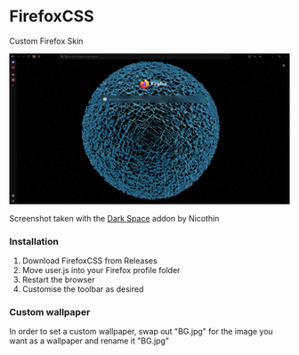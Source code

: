 # FirefoxCSS
Custom Firefox Skin

![Preview Image](/Preview/Screenshot.png)

Screenshot taken with the [Dark Space](https://addons.mozilla.org/en-GB/firefox/addon/nicothin-space/?utm_source=addons.mozilla.org&utm_medium=referral&utm_content=search) addon by Nicothin

### Installation
1. Download FirefoxCSS from Releases
2. Move user.js into your Firefox profile folder
3. Restart the browser
4. Customise the toolbar as desired
### Custom wallpaper
In order to set a custom wallpaper, swap out "BG.jpg" for the image you want as a wallpaper and rename it "BG.jpg"

